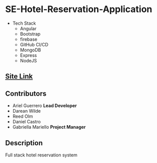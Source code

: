 
# SE-Hotel-Reservation-Application

* Tech Stack
  * Angular
  * Bootstrap
  * firebase
  * GitHub CI/CD
  * MongoDB
  * Express
  * NodeJS

## [Site Link](https://hotel-reservation-se-site-2021.web.app/)


## Contributors
 * Ariel Guerrero **Lead Developer**
 * Darean Wilde
 * Reed Olm
 * Daniel Castro
 * Gabriella Mariello **Project Manager**

## Description

Full stack hotel reservation system
